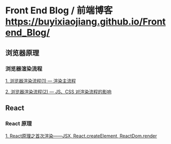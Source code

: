 # Front End Blog / 前端博客 https://buyixiaojiang.github.io/Frontend_Blog/
## 浏览器原理
### 浏览器渲染流程 
[1. 浏览器渲染流程(1) — 渲染主流程](https://github.com/buyixiaojiang/Frontend_Blog/issues/2)

[2. 浏览器渲染流程(2) — JS、CSS 对渲染流程的影响](https://github.com/buyixiaojiang/Frontend_Blog/issues/3)



## React
### React 原理
[1. React原理之首次渲染——JSX, React.createElement, ReactDom.render](https://github.com/buyixiaojiang/Frontend_Blog/issues/4)